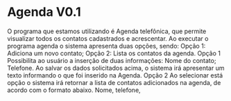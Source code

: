 Agenda V0.1
================================
O programa que estamos utilizando é Agenda telefônica, que permite visualizar todos os contatos cadastrados e acrescentar.
Ao executar o programa agenda o sistema apresenta duas opções, sendo:
 	Opção 1: Adiciona um novo contato;
Opção 2: Lista os contatos da agenda.
Opção 1
Possibilita ao usuário a inserção de duas informações:
	Nome do contato;
	Telefone.
Ao salvar os dados solicitados acima, o sistema irá apresentar um texto informando o que foi inserido na Agenda.
Opção 2
Ao selecionar está opção o sistema irá retornar a lista de contatos adicionados na agenda, de acordo com o formato abaixo.
	Nome, telefone,

